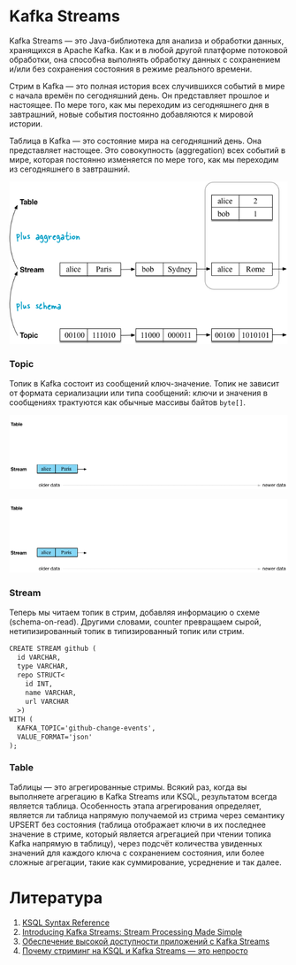 # Kafka Streams

Kafka Streams — это Java-библиотека для анализа и обработки данных, хранящихся в Apache Kafka. Как и в любой другой
платформе потоковой обработки, она способна выполнять обработку данных с сохранением и/или без сохранения состояния в
режиме реального времени.

Стрим в Kafka — это полная история всех случившихся событий в мире с начала времён по сегодняшний день. Он представляет
прошлое и настоящее. По мере того, как мы переходим из сегодняшнего дня в завтрашний, новые события постоянно
добавляются к мировой истории.

Таблица в Kafka — это состояние мира на сегодняшний день. Она представляет настощее. Это совокупность (aggregation) всех
событий в мире, которая постоянно изменяется по мере того, как мы переходим из сегодняшнего в завтрашний.

![Topic to Stream to Table](images/topic_to_stream_to_table.png)

### Topic

Топик в Kafka состоит из сообщений ключ-значение. Топик не зависит от формата сериализации или типа сообщений: ключи и
значения в сообщениях трактуются как обычные массивы байтов `byte[]`.

![Plain Stream](images/plain_stream.gif)

![Counter Stream](images/counter_stream.gif)

### Stream

Теперь мы читаем топик в стрим, добавляя информацию о схеме (schema-on-read). Другими словами, counter превращаем сырой,
нетипизированный топик в типизированный топик или стрим.

```
CREATE STREAM github (
  id VARCHAR, 
  type VARCHAR, 
  repo STRUCT<
  	id INT, 
  	name VARCHAR, 
  	url VARCHAR
  >)
WITH (
  KAFKA_TOPIC='github-change-events', 
  VALUE_FORMAT='json'
);
```

### Table

Таблицы — это агрегированные стримы. Всякий раз, когда вы выполняете агрегацию в Kafka Streams или KSQL, результатом
всегда является таблица. Особенность этапа агрегирования определяет, является ли таблица напрямую получаемой из стрима
через семантику UPSERT без состояния (таблица отображает ключи в их последнее значение в стриме, который является
агрегацией при чтении топика Kafka напрямую в таблицу), через подсчёт количества увиденных значений для каждого ключа с
сохранением состояния, или более сложные агрегации, такие как суммирование, усреднение и так далее.

# Литература

1. [KSQL Syntax Reference](https://docs.confluent.io/5.4.1/ksql/docs/developer-guide/syntax-reference.html)
2. [Introducing Kafka Streams: Stream Processing Made Simple](https://www.confluent.io/blog/introducing-kafka-streams-stream-processing-made-simple/)
3. [Обеспечение высокой доступности приложений с Kafka Streams](https://habr.com/ru/post/488558/)
4. [Почему стриминг на KSQL и Kafka Streams — это непросто](https://habr.com/ru/company/glowbyte/blog/492944/)